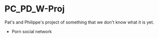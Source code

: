 # PC_PD_W-Proj
Pat's and Philippe's project of something that we don't know what it is yet. 
  - Porn social network
